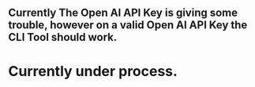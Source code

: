 ## Currently The Open AI API Key is giving some trouble, however on a valid Open AI API Key the CLI Tool should work. 
# Currently under process.
